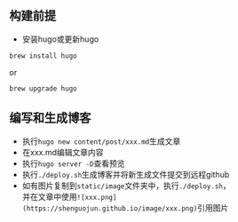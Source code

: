 ## 构建前提
* 安装hugo或更新hugo
```shell
brew install hugo
```
or 
```
brew upgrade hugo
```
## 编写和生成博客
* 执行`hugo new content/post/xxx.md`生成文章
* 在xxx.md编辑文章内容
* 执行`hugo server -D`查看预览
* 执行`./deploy.sh`生成博客并将新生成文件提交到远程github
* 如有图片复制到`static/image`文件夹中，执行`./deploy.sh`，  
并在文章中使用`![xxx.png](https://shenguojun.github.io/image/xxx.png)`引用图片
